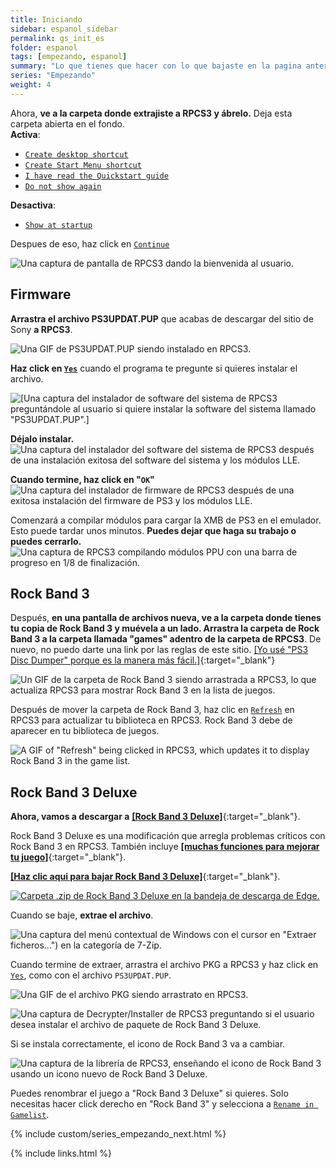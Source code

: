 ```yaml
---
title: Iniciando
sidebar: espanol_sidebar
permalink: gs_init_es
folder: espanol
tags: [empezando, espanol]
summary: "Lo que tienes que hacer con lo que bajaste en la pagina anterior."
series: "Empezando"
weight: 4
---
```


<p>Ahora, <strong>ve a la carpeta donde extrajiste a RPCS3 y ábrelo.</strong> Deja esta carpeta abierta en el fondo.<br>
<strong>Activa</strong>:</p>
<ul>
<li><a href="#" data-toggle="tooltip" data-original-title="Crear atajo en el escritorio"><code>Create desktop shortcut</code></a></li>
<li><a href="#" data-toggle="tooltip" data-original-title="Crear atajo en el Menu de Inicio"><code>Create Start Menu shortcut</code></a></li>
<li><a href="#" data-toggle="tooltip" data-original-title="He leído la guía de inicio rápido"><code>I have read the Quickstart guide</code></a></li>
<li><a href="#" data-toggle="tooltip" data-original-title="No mostrar de nuevo"><code>Do not show again</code></a></li>
</ul>
<p><strong>Desactiva</strong>:</p>
<ul>
<li><a href="#" data-toggle="tooltip" data-original-title="Siempre mostrar al iniciar"><code>Show at startup</code></a></li>
</ul>

<p>Despues de eso, haz click en <a href="#" data-toggle="tooltip" data-original-title="Continuar"><code>Continue</code></a></p>

![Una captura de pantalla de RPCS3 dando la bienvenida al usuario.](https://carlmylo.github.io/rb3-pc/images/install/rpcs3init.png "Welcome to RPCS3 (Bienvenido a RPCS3)")

## Firmware

**Arrastra el archivo PS3UPDAT.PUP** que acabas de descargar del sitio de Sony **a RPCS3**.

![Una GIF de PS3UPDAT.PUP siendo instalado en RPCS3.](https://carlmylo.github.io/rb3-pc/images/install/rpcs3fwdnd.gif "PST3UPDAT.PUP")

<p><strong>Haz click en <a href="#" data-toggle="tooltip" data-original-title="Si"><code>Yes</code></a></strong> cuando el programa te pregunte si quieres instalar el archivo.

![[Una captura del instalador de software del sistema de RPCS3 preguntándole al usuario si quiere instalar la software del sistema llamado "PS3UPDAT.PUP".]](https://carlmylo.github.io/rb3-pc/images/install/fwinstall.png "RPCS3 Firmware Installer (Instalador de software del sistema de RPCS3)")

**Déjalo instalar.**  
![Una captura del instalador del software del sistema de RPCS3 después de una instalación exitosa del software del sistema y los módulos LLE.](https://carlmylo.github.io/rb3-pc/images/install/rpcs3fw.png "RPCS3 Firmware Installer (Instalador de software del sistema de RPCS3) en acción")

**Cuando termine, haz click en "`OK`"**  
![Una captura del instalador de firmware de RPCS3 después de una exitosa instalación del firmware de PS3 y los módulos LLE.](https://carlmylo.github.io/rb3-pc/images/install/rpcs3fwdone.png "Success (Completo)!")

Comenzará a compilar módulos para cargar la XMB de PS3 en el emulador. Esto puede tardar unos minutos. **Puedes dejar que haga su trabajo o puedes cerrarlo.**  
![Una captura de RPCS3 compilando módulos PPU con una barra de progreso en 1/8 de finalización.](https://carlmylo.github.io/rb3-pc/images/install/rpcs3fwcomp.png "Compiling PPU modules... (Compilando módulos de PPU...)")

## Rock Band 3

Después, **en una pantalla de archivos nueva, ve a la carpeta donde tienes tu copia de Rock Band 3 y muévela a un lado. Arrastra la carpeta de Rock Band 3 a la carpeta llamada "games" adentro de la carpeta de RPCS3**. De nuevo, no puedo darte una link por las reglas de este sitio. [[Yo usé "PS3 Disc Dumper" porque es la manera más fácil.]](https://youtu.be/gwjRJLHEV7U){:target="_blank"}  

![Un GIF de la carpeta de Rock Band 3 siendo arrastrada a RPCS3, lo que actualiza RPCS3 para mostrar Rock Band 3 en la lista de juegos.](https://carlmylo.github.io/rb3-pc/images/install/rpcs3rb3dnd.gif "Rock Band 3 [BLUS30463]")

<p>Después de mover la carpeta de Rock Band 3, haz clic en <a href="#" data-toggle="tooltip" data-original-title="Actualizar"><code>Refresh</code></a> en RPCS3 para actualizar tu biblioteca en RPCS3. Rock Band 3 debe de aparecer en tu biblioteca de juegos.</p>

![A GIF of "Refresh" being clicked in RPCS3, which updates it to display Rock Band 3 in the game list.](https://carlmylo.github.io/rb3-pc/images/install/rpcs3refresh.gif "Rock Band 3 [BLUS30463]")

## Rock Band 3 Deluxe

**Ahora, vamos a descargar a** [**[Rock Band 3 Deluxe]**](https://rb3dx.milohax.org/index_es){:target="_blank"}.

Rock Band 3 Deluxe es una modificación que arregla problemas críticos con Rock Band 3 en RPCS3. También incluye [**[muchas funciones para mejorar tu juego]**](https://rb3dx.milohax.org/features_es){:target="_blank"}.

[**[Haz clic aqui para bajar Rock Band 3 Deluxe]**](https://rb3dx.milohax.org/downloads_es){:target="_blank"}.

[![Carpeta .zip de Rock Band 3 Deluxe en la bandeja de descarga de Edge.](https://carlmylo.github.io/rb3-pc/images/install/rb3dxdles.png)](https://rb3dx.milohax.org/downloads_es "RB3DX-PS3.zip")

Cuando se baje, **extrae el archivo**.

![Una captura del menú contextual de Windows con el cursor en "Extraer ficheros...") en la categoría de 7-Zip.](https://carlmylo.github.io/rb3-pc/images/install/rb3dxextes.png "Extraer ficheros...")

<p>Cuando termine de extraer, arrastra el archivo PKG a RPCS3 y haz click en <a href="#" data-toggle="tooltip" data-original-title="Si"><code>Yes</code></a>, como con el archivo <code>PS3UPDAT.PUP</code>.

![Una GIF de el archivo PKG siendo arrastrato en RPCS3.](https://carlmylo.github.io/rb3-pc/images/install/rpcs3rb3dxdnd.gif "Rock Band 3 Deluxe PKG")

![Una captura de Decrypter/Installer de RPCS3 preguntando si el usuario desea instalar el archivo de paquete de Rock Band 3 Deluxe.](https://carlmylo.github.io/rb3-pc/images/install/rpcs3pkg.png "PKG Decrypter/ Installer (Descifrador/Instalador)")

Si se instala correctamente, el icono de Rock Band 3 va a cambiar.

![Una captura de la librería de RPCS3, enseñando el icono de Rock Band 3 usando un icono nuevo de Rock Band 3 Deluxe.](https://carlmylo.github.io/rb3-pc/images/install/rpcs3rb3dxicon.png "RPCS3 Game List")

<p>Puedes renombrar el juego a "Rock Band 3 Deluxe" si quieres. Solo necesitas hacer click derecho en "Rock Band 3" y selecciona a <a href="#" data-toggle="tooltip" data-original-title="Renombrar en lista de juegos"><code>Rename in Gamelist</code></a>.</p>

{% include custom/series_empezando_next.html %}

{% include links.html %}